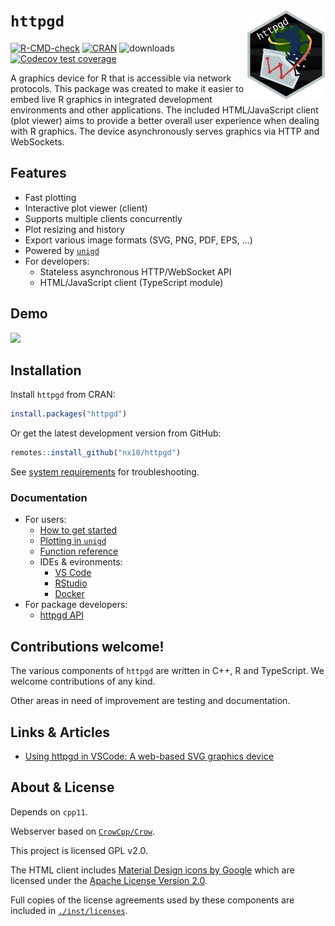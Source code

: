 # `httpgd` <img src="man/figures/httpgd_logo.svg" align="right" width="25%"/>

<!-- badges: start -->
[![R-CMD-check](https://github.com/nx10/httpgd/actions/workflows/R-CMD-check.yaml/badge.svg)](https://github.com/nx10/httpgd/actions/workflows/R-CMD-check.yaml)
[![CRAN](https://www.r-pkg.org/badges/version/httpgd)](https://CRAN.R-project.org/package=httpgd)
![downloads](https://cranlogs.r-pkg.org/badges/grand-total/httpgd)
[![Codecov test coverage](https://codecov.io/gh/nx10/httpgd/branch/master/graph/badge.svg)](https://app.codecov.io/gh/nx10/httpgd?branch=master)
<!-- badges: end -->

A graphics device for R that is accessible via network protocols.
This package was created to make it easier to embed live R graphics in 
integrated development environments and other applications.
The included HTML/JavaScript client (plot viewer) aims to provide a better overall user experience when dealing with R graphics.
The device asynchronously serves graphics via HTTP and WebSockets.

## Features

* Fast plotting
* Interactive plot viewer (client)
* Supports multiple clients concurrently
* Plot resizing and history
* Export various image formats (SVG, PNG, PDF, EPS, ...)
* Powered by [`unigd`](https://github.com/nx10/unigd)
* For developers:
  * Stateless asynchronous HTTP/WebSocket API
  * HTML/JavaScript client (TypeScript module)

## Demo

![](https://user-images.githubusercontent.com/33600480/113182768-92eeda80-9253-11eb-9505-79de107024f7.gif)

## Installation

Install `httpgd` from CRAN:

```R
install.packages("httpgd")
```

Or get the latest development version from GitHub:

```R
remotes::install_github("nx10/httpgd")
```

See [system requirements](https://nx10.github.io/httpgd/articles/a00_installation.html#system-requirements) for troubleshooting.


### Documentation

- For users:
  - [How to get started](https://nx10.github.io/httpgd/articles/a01_how-to-get-started.html)
  - [Plotting in `unigd`](https://nx10.github.io/unigd/articles/b00_guide.html)
  - [Function reference](https://nx10.github.io/httpgd/reference/index.html)
  <!-- - [Benchmarks](https://nx10.github.io/httpgd/articles/c02_benchmarks.html) -->
  - IDEs &amp; evironments:
    - [VS Code](https://nx10.github.io/httpgd/articles/b01_vscode.html)
    - [RStudio](https://nx10.github.io/httpgd/articles/b02_rstudio.html)
    - [Docker](https://nx10.github.io/httpgd/articles/b03_docker.html)
- For package developers:
  - [httpgd API](https://nx10.github.io/httpgd/articles/c01_httpgd-api.html)
  <!-- - [Technical documentation](https://nx10.github.io/httpgd/articles/c03_technical-docs.html) -->


## Contributions welcome!

The various components of `httpgd` are written in C++, R and TypeScript. We welcome contributions of any kind.

Other areas in need of improvement are testing and documentation.

## Links &amp; Articles

- [Using httpgd in VSCode: A web-based SVG graphics device](https://renkun.me/2020/06/16/using-httpgd-in-vscode-a-web-based-svg-graphics-device/)

## About &amp; License

Depends on `cpp11`.

Webserver based on [`CrowCpp/Crow`](<https://github.com/CrowCpp/Crow>).
    
This project is licensed GPL v2.0.

The HTML client includes [Material Design icons by Google](https://github.com/google/material-design-icons) which are licensed under the [Apache License Version 2.0](https://www.apache.org/licenses/LICENSE-2.0.txt).

Full copies of the license agreements used by these components are included in [`./inst/licenses`](https://github.com/nx10/httpgd/tree/master/inst/licenses).
